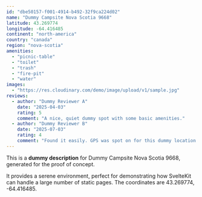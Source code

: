```yaml
---
id: "dbe50157-f001-4914-b492-32f9ca224d02"
name: "Dummy Campsite Nova Scotia 9668"
latitude: 43.269774
longitude: -64.416485
continent: "north-america"
country: "canada"
region: "nova-scotia"
amenities:
  - "picnic-table"
  - "toilet"
  - "trash"
  - "fire-pit"
  - "water"
images:
  - "https://res.cloudinary.com/demo/image/upload/v1/sample.jpg"
reviews:
  - author: "Dummy Reviewer A"
    date: "2025-04-03"
    rating: 5
    comment: "A nice, quiet dummy spot with some basic amenities."
  - author: "Dummy Reviewer B"
    date: "2025-07-03"
    rating: 4
    comment: "Found it easily. GPS was spot on for this dummy location."
---
```


This is a **dummy description** for Dummy Campsite Nova Scotia 9668, generated for the proof of concept.

It provides a serene environment, perfect for demonstrating how SvelteKit can handle a large number of static pages. The coordinates are 43.269774, -64.416485.
